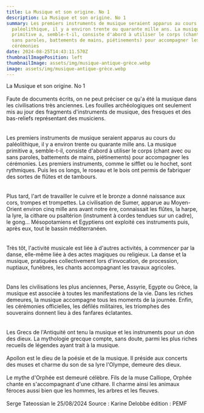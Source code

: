 ```yaml
---
title: La Musique et son origine. No 1
description: La Musique et son origine. No 1
summary: Les premiers instruments de musique seraient apparus au cours du
  paléolithique, il y a environ trente ou quarante mille ans. La musique
  primitive a, semble-t-il, consiste d'abord à utiliser le corps (chant avec ou
  sans paroles, battements de mains, piétinements) pour accompagner les
  cérémonies
date: 2024-08-25T14:43:11.570Z
thumbnailImagePosition: left
thumbnailImage: assets/img/musique-antique-grèce.webp
image: assets/img/musique-antique-grèce.webp
---
```

La Musique et son origine. No 1\
\
Faute de documents écrits, on ne peut préciser ce qu'a été la musique dans les civilisations très anciennes. Les fouilles archéologiques ont seulement mis au jour des fragments d'instruments de musique, des fresques et des bas-reliefs représentant des musiciens.\
\
\
Les premiers instruments de musique seraient apparus au cours du paléolithique, il y a environ trente ou quarante mille ans. La musique primitive a, semble-t-il, consiste d'abord à utiliser le corps (chant avec ou sans paroles, battements de mains, piétinements) pour accompagner les cérémonies. Les premiers instruments, comme le sifflet ou le hochet, sont rythmiques. Puis les os longs, le roseau et le bois ont permis de fabriquer des sortes de flûtes et de tambours.\
\
\
Plus tard, l'art de travailler le cuivre et le bronze a donné naissance aux cors, trompes et trompettes. La civilisation de Sumer, apparue au Moyen-Orient environ cinq mille ans avant notre ère, connaissait les flûtes, la harpe, la lyre, la cithare ou psaltérion (instrument à cordes tendues sur un cadre), le gong... Mésopotamiens et Egyptiens ont exploité ces instruments puis, après eux, tout le bassin méditerranéen.\
\
\
Très tôt, l'activité musicale est liée à d'autres activités, à commencer par la danse, elle-même liée à des actes magiques ou religieux. La danse et la musique, pratiquées collectivement lors d'invocation, de procession, nuptiaux, funèbres, les chants accompagnant les travaux agricoles.\
\
\
Dans les civilisations les plus anciennes, Perse, Assyrie, Egypte ou Grèce, la musique est associée à toutes les manifestations de la vie. Dans les riches demeures, la musique accompagne tous les moments de la journée. Enfin, les cérémonies officielles, les défilés militaires, les triomphes des souverains donnent lieu à des fanfares éclatantes.\
\
\
Les Grecs de l'Antiquité ont tenu la musique et les instruments pour un don des dieux. La mythologie grecque compte, sans doute, parmi les plus riches recueils de légendes ayant trait à la musique.\
\
Apollon est le dieu de la poésie et de la musique. Il préside aux concerts des muses et charme du son de sa lyre l'Olympe, demeure des dieux.\
\
Le mythe d'Orphée est demeuré célèbre. Fils de la muse Calliope, Orphée chante en s'accompagnant d'une cithare. Il charme ainsi les animaux féroces aussi bien que les hommes, les arbres et les fleuves.\
\
Serge Tateossian le 25/08/2024 Source : Karine Delobbe édition : PEMF
